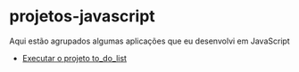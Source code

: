 # projetos-javascript
 Aqui estão agrupados algumas aplicações que eu desenvolvi em JavaScript
 - <a href="https://rafael-ienne.github.io/projetos-javascript/to_do_list/index.html">Executar o projeto to_do_list</a>
